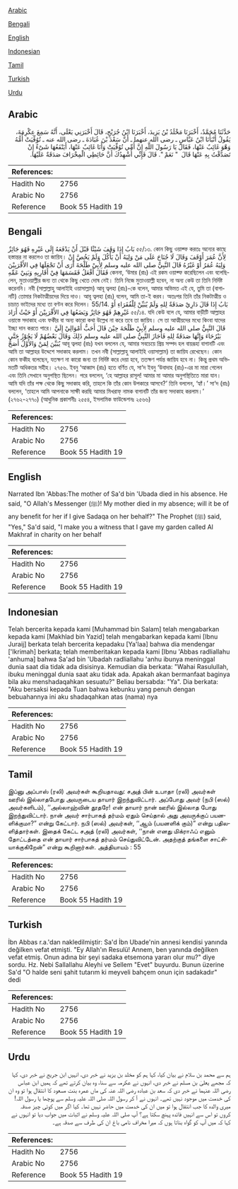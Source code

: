 [Arabic](#arabic)

[Bengali](#bengali)

[English](#english)

[Indonesian](#indonesian)

[Tamil](#tamil)

[Turkish](#turkish)

[Urdu](#urdu)

## Arabic


<div dir="rtl" lang="ar" style={{fontSize:'larger',backgroundColor:'#f8f9fa',padding:20}}>
حَدَّثَنَا مُحَمَّدٌ، أَخْبَرَنَا مَخْلَدُ بْنُ يَزِيدَ، أَخْبَرَنَا ابْنُ جُرَيْجٍ، قَالَ أَخْبَرَنِي يَعْلَى، أَنَّهُ سَمِعَ عِكْرِمَةَ، يَقُولُ أَنْبَأَنَا ابْنُ عَبَّاسٍ ـ رضى الله عنهما ـ أَنَّ سَعْدَ بْنَ عُبَادَةَ ـ رضى الله عنه ـ تُوُفِّيَتْ أُمُّهُ وَهْوَ غَائِبٌ عَنْهَا، فَقَالَ يَا رَسُولَ اللَّهِ إِنَّ أُمِّي تُوُفِّيَتْ وَأَنَا غَائِبٌ عَنْهَا، أَيَنْفَعُهَا شَىْءٌ إِنْ تَصَدَّقْتُ بِهِ عَنْهَا قَالَ ‏ "‏ نَعَمْ ‏"‏‏.‏ قَالَ فَإِنِّي أُشْهِدُكَ أَنَّ حَائِطِي الْمِخْرَافَ صَدَقَةٌ عَلَيْهَا‏.‏
</div>
<div style={{backgroundColor:'#f8f9fa',padding:20, marginBottom: 10}}><table> <thead> <tr> <th>References:</th> <th></th> </tr> </thead> <tbody><tr><td>Hadith No</td><td>2756</td></tr><tr><td>Arabic No</td><td>2756</td></tr><tr><td>Reference</td><td>Book 55 Hadith 19</td></tr></tbody></table></div>

## Bengali


<div dir="ltr" lang="bn" style={{fontSize:'larger',backgroundColor:'#f8f9fa',padding:20}}>
بَابُ إِذَا وَقَفَ شَيْئًا قَبْلَ أَنْ يَدْفَعَهُ إِلَى غَيْرِهِ فَهُوَ جَائِزٌ ৫৫/১৩. কোন কিছু ওয়াক্ফ করতঃ অন্যের কাছে হস্তান্তর না করলেও তা জায়িয। لِأَنَّ عُمَرَ أَوْقَفَ وَقَالَ لَا جُنَاحَ عَلَى مَنْ وَلِيَهُ أَنْ يَأْكُلَ وَلَمْ يَخُصَّ إِنْ وَلِيَهُ عُمَرُ أَوْ غَيْرُهُ قَالَ النَّبِيُّ صلى الله عليه وسلم لِأَبِيْ طَلْحَةَ أَرَى أَنْ تَجْعَلَهَا فِي الأَقْرَبِيْنَ فَقَالَ أَفْعَلُ فَقَسَمَهَا فِيْ أَقَارِبِهِ وَبَنِيْ عَمِّهِ কেননা, ‘উমার (রাঃ) এই রকম ওয়াক্ফ করেছিলেন এবং বলেছিলেন, মুতাওয়াল্লীর জন্য তা থেকে কিছু খেতে দোষ নেই। তিনি নিজে মুতাওয়াল্লী হবেন, না অন্য কেউ তা তিনি নির্দিষ্ট করেননি। নবী (সাল্লাল্লাহু আলাইহি ওয়াসাল্লাম) আবূ ত্বলহা (রাঃ)-কে বলেন, আমার অভিমত এই যে, তুমি তা (বাগানটি) তোমার নিকটাত্মীয়দের দিয়ে দাও। আবূ ত্বলহা (রাঃ) বলেন, আমি তা-ই করব। অতঃপর তিনি তাঁর নিকটাত্মীয় ও চাচাত ভাইদের মধ্যে তা বণ্টন করে দিলেন। 55/14. بَابُ إِذَا قَالَ دَارِيْ صَدَقَةٌ لِلهِ وَلَمْ يُبَيِّنْ لِلْفُقَرَاءِ أَوْ غَيْرِهِمْ فَهُوَ جَائِزٌ وَيَضَعُهَا فِي الأَقْرَبِيْنَ أَوْ حَيْثُ أَرَادَ ৫৫/১৪. যদি কেউ বলে যে, আমার বাড়ীটি আল্লাহর ওয়াস্তে সদাকাহ এবং ফকীর বা অন্য কারো কথা উল্লেখ না করে তবে তা জায়িয। সে তা আত্মীয়দের মধ্যে কিংবা যাদের ইচ্ছা দান করতে পারে। قَالَ النَّبِيُّ صلى الله عليه وسلم لِأَبِيْ طَلْحَةَ حِيْنَ قَالَ أَحَبُّ أَمْوَالِيْ إِلَيَّ بَيْرُحَاءَ وَإِنَّهَا صَدَقَةٌ لِلهِ فَأَجَازَ النَّبِيُّ صلى الله عليه وسلم ذَلِكَ وَقَالَ بَعْضُهُمْ لَا يَجُوْزُ حَتَّى يُبَيِّنَ لِمَنْ وَالأَوَّلُ أَصَحُّ আবূ ত্বলহা (রাঃ) যখন বললেন যে, আমার সবচেয়ে প্রিয় সম্পদ হল বায়রূহা বাগানটি এবং আমি তা আল্লাহর উদ্দেশে সদাকাহ করলাম। তখন নবী (সাল্লাল্লাহু আলাইহি ওয়াসাল্লাম) তা জায়িয রেখেছেন। কোন কোন ফকীহ বলেছেন, যতক্ষণ না কারো জন্য তা নির্দিষ্ট করে দেয়া হবে, ততক্ষণ পর্যন্ত জায়িয হবে না। কিন্তু প্রথম অভিমতটি অধিকতর সহীহ। ২৭৫৬. ইবনু ‘আব্বাস (রাঃ) হতে বর্ণিত যে, সা‘দ ইবনু ‘উবাদাহ (রাঃ)-এর মা মারা গেলেন এবং তিনি সেখানে অনুপস্থিত ছিলেন। পরে বললেন, ‘হে আল্লাহর রাসূল! আমার মা আমার অনুপস্থিতিতে মারা যান। আমি যদি তাঁর পক্ষ থেকে কিছু সদাকাহ করি, তাহলে কি তাঁর কোন উপকারে আসবে?’ তিনি বললেন, ‘হ্যাঁ।’ সা‘দ (রাঃ) বললেন, ‘তাহলে আমি আপনাকে সাক্ষী করছি আমার মিখরাফ্ নামক বাগানটি তাঁর জন্য সদাকাহ করলাম।’ (২৭৬২-২৭৭০) (আধুনিক প্রকাশনীঃ ২৫৫৪, ইসলামিক ফাউন্ডেশনঃ ২৫৬৬)
</div>
<div style={{backgroundColor:'#f8f9fa',padding:20, marginBottom: 10}}><table> <thead> <tr> <th>References:</th> <th></th> </tr> </thead> <tbody><tr><td>Hadith No</td><td>2756</td></tr><tr><td>Arabic No</td><td>2756</td></tr><tr><td>Reference</td><td>Book 55 Hadith 19</td></tr></tbody></table></div>

## English


<div dir="ltr" lang="en" style={{fontSize:'larger',backgroundColor:'#f8f9fa',padding:20}}>
Narrated Ibn 'Abbas:The mother of Sa'd bin 'Ubada died in his absence. He said, "O Allah's Messenger (ﷺ)! My mother died in my absence; will it be of any benefit for her if I give Sadaqa on her behalf?" The Prophet (ﷺ) said, "Yes," Sa'd said, "I make you a witness that I gave my garden called Al Makhraf in charity on her behalf
</div>
<div style={{backgroundColor:'#f8f9fa',padding:20, marginBottom: 10}}><table> <thead> <tr> <th>References:</th> <th></th> </tr> </thead> <tbody><tr><td>Hadith No</td><td>2756</td></tr><tr><td>Arabic No</td><td>2756</td></tr><tr><td>Reference</td><td>Book 55 Hadith 19</td></tr></tbody></table></div>

## Indonesian


<div dir="ltr" lang="id" style={{fontSize:'larger',backgroundColor:'#f8f9fa',padding:20}}>
Telah bercerita kepada kami [Muhammad bin Salam] telah mengabarkan kepada kami [Makhlad bin Yazid] telah mengabarkan kepada kami [Ibnu Juraij] berkata telah bercerita kepadaku [Ya'laa] bahwa dia mendengar ['Ikrimah] berkata; telah memberitakan kepada kami [Ibnu 'Abbas radliallahu 'anhuma] bahwa Sa'ad bin 'Ubadah radliallahu 'anhu ibunya meninggal dunia saat dia tidak ada disisinya. Kemudian dia berkata: "Wahai Rasulullah, ibuku meninggal dunia saat aku tidak ada. Apakah akan bermanfaat baginya bila aku menshadaqahkan sesuatu?" Beliau bersabda: "Ya". Dia berkata: "Aku bersaksi kepada Tuan bahwa kebunku yang penuh dengan bebuahannya ini aku shadaqahkan atas (nama) nya
</div>
<div style={{backgroundColor:'#f8f9fa',padding:20, marginBottom: 10}}><table> <thead> <tr> <th>References:</th> <th></th> </tr> </thead> <tbody><tr><td>Hadith No</td><td>2756</td></tr><tr><td>Arabic No</td><td>2756</td></tr><tr><td>Reference</td><td>Book 55 Hadith 19</td></tr></tbody></table></div>

## Tamil


<div dir="ltr" lang="ta" style={{fontSize:'larger',backgroundColor:'#f8f9fa',padding:20}}>
இப்னு அப்பாஸ் (ரலி) அவர்கள் கூறியதாவது: சஅத் பின் உபாதா (ரலி) அவர்கள் ஊரில் இல்லாதபோது அவருடைய தாயார் இறந்துவிட்டார். அப்போது அவர் (நபி (ஸல்) அவர்களிடம்), ‘‘அல்லாஹ்வின் தூதரே! என் தாயார் நான் ஊரில் இல்லாத போது இறந்துவிட்டார். நான் அவர் சார்பாகத் தர்மம் ஏதும் செய்தால் அது அவருக்குப் பயனளிக்குமா?” என்று கேட்டார். நபி (ஸல்) அவர்கள், ‘‘ஆம் (பயனளிக் கும்)” என்று பதிலளித்தார்கள். இதைக் கேட்ட சஅத் (ரலி) அவர்கள், ‘‘நான் எனது மிக்ராஃப் எனும் தோட்டத்தை என் தாயார் சார்பாகத் தர்மம் செய்துவிட்டேன். அதற்குத் தங்களை சாட்சியாக்குகிறேன்” என்று கூறினார்கள். அத்தியாயம் : 55
</div>
<div style={{backgroundColor:'#f8f9fa',padding:20, marginBottom: 10}}><table> <thead> <tr> <th>References:</th> <th></th> </tr> </thead> <tbody><tr><td>Hadith No</td><td>2756</td></tr><tr><td>Arabic No</td><td>2756</td></tr><tr><td>Reference</td><td>Book 55 Hadith 19</td></tr></tbody></table></div>

## Turkish


<div dir="ltr" lang="tr" style={{fontSize:'larger',backgroundColor:'#f8f9fa',padding:20}}>
İbn Abbas r.a.'dan nakledilmiştir: Sa'd İbn Ubade'nin annesi kendisi yanında değilken vefat etmişti. "Ey Allah'ın Resulü! Annem, ben yanında değilken vefat etmiş. Onun adına bir şeyi sadaka etsemona yararı olur mu?" diye sordu. Hz. Nebi Sallallahu Aleyhi ve Sellem "Evet" buyurdu. Bunun üzerine Sa'd "O halde seni şahit tutarım ki meyveli bahçem onun için sadakadır" dedi
</div>
<div style={{backgroundColor:'#f8f9fa',padding:20, marginBottom: 10}}><table> <thead> <tr> <th>References:</th> <th></th> </tr> </thead> <tbody><tr><td>Hadith No</td><td>2756</td></tr><tr><td>Arabic No</td><td>2756</td></tr><tr><td>Reference</td><td>Book 55 Hadith 19</td></tr></tbody></table></div>

## Urdu


<div dir="rtl" lang="ur" style={{fontSize:'larger',backgroundColor:'#f8f9fa',padding:20}}>
ہم سے محمد بن سلام نے بیان کیا، کہا ہم کو مخلد بن یزید نے خبر دی، انہیں ابن جریج نے خبر دی، کہا کہ مجھے یعلیٰ بن مسلم نے خبر دی، انہوں نے عکرمہ سے سنا، وہ بیان کرتے تھے کہ ہمیں ابن عباس رضی اللہ عنہما نے خبر دی کہ سعد بن عبادہ رضی اللہ عنہ کی ماں عمرہ بنت مسعود کا انتقال ہوا تو وہ ان کی خدمت میں موجود نہیں تھے۔ انہوں نے آ کر رسول اللہ صلی اللہ علیہ وسلم سے پوچھا یا رسول اللہ! میری والدہ کا جب انتقال ہوا تو میں ان کی خدمت میں حاضر نہیں تھا۔ کیا اگر میں کوئی چیز صدقہ کروں تو اس سے انہیں فائدہ پہنچ سکتا ہے؟ آپ صلی اللہ علیہ وسلم نے اثبات میں جواب دیا تو انہوں نے کہا کہ میں آپ کو گواہ بناتا ہوں کہ میرا مخراف نامی باغ ان کی طرف سے صدقہ ہے۔
</div>
<div style={{backgroundColor:'#f8f9fa',padding:20, marginBottom: 10}}><table> <thead> <tr> <th>References:</th> <th></th> </tr> </thead> <tbody><tr><td>Hadith No</td><td>2756</td></tr><tr><td>Arabic No</td><td>2756</td></tr><tr><td>Reference</td><td>Book 55 Hadith 19</td></tr></tbody></table></div>